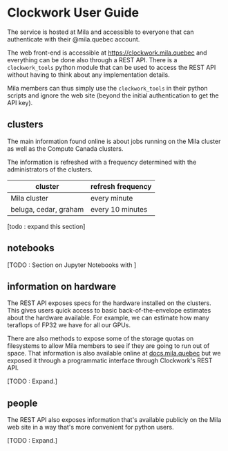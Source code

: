 # Clockwork User Guide

The service is hosted at Mila and accessible to everyone that can authenticate
with their @mila.quebec account.

The web front-end is accessible at https://clockwork.mila.quebec 
and everything can be done also through a REST API.
There is a `clockwork_tools` python module that can be used to access the REST API
without having to think about any implementation details.

Mila members can thus simply use the `clockwork_tools` in their python scripts
and ignore the web site (beyond the initial authentication to get the API key).

## clusters

The main information found online is about jobs running on the Mila cluster as well as the Compute Canada clusters.

The information is refreshed with a frequency determined with the administrators
of the clusters.

|cluster| refresh frequency |
|-------|-------------------|
| Mila cluster | every minute |
| beluga, cedar, graham | every 10 minutes |

[todo : expand this section]

## notebooks

[TODO : Section on Jupyter Notebooks with ]

## information on hardware

The REST API exposes specs for the hardware installed on the clusters.
This gives users quick access to basic back-of-the-envelope estimates
about the hardware available. For example, we can estimate how many teraflops
of FP32 we have for all our GPUs.

There are also methods to expose some of the storage quotas on filesystems
to allow Mila members to see if they are going to run out of space.
That information is also available online at [docs.mila.quebec](https://docs.mila.quebec)
but we exposed it through a programmatic interface through Clockwork's REST API.

[TODO : Expand.]

## people

The REST API also exposes information that's available publicly
on the Mila web site in a way that's more convenient for python users.

[TODO : Expand.]

